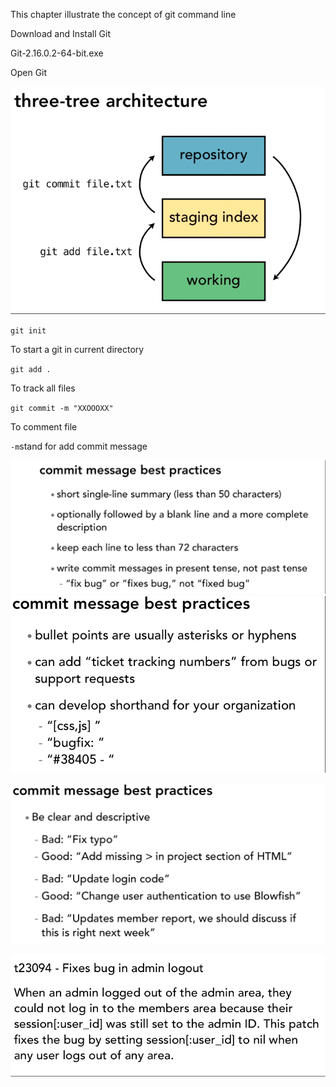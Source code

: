 This chapter illustrate the concept of git command line

Download and Install Git

Git-2.16.0.2-64-bit.exe

Open Git

![](/assets/import3.png)

`git init`

To start a git in current directory 

`git add .`

To track all files

`git commit -m "XXOOOXX"`

To comment file

`-m`stand for add commit message

![](/assets/import.png)![](/assets/import2.png)

![](/assets/import4.png)

![](/assets/import5.png)

